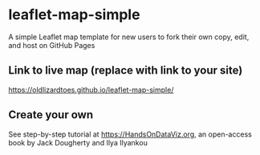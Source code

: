 # leaflet-map-simple
A simple Leaflet map template for new users to fork their own copy, edit, and host on GitHub Pages

## Link to live map (replace with link to your site)
https://oldlizardtoes.github.io/leaflet-map-simple/

## Create your own
See step-by-step tutorial at https://HandsOnDataViz.org, an open-access book by Jack Dougherty and Ilya Ilyankou
